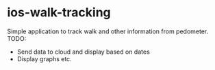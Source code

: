 # ios-walk-tracking
Simple application to track walk and other information from pedometer.
TODO:
- Send data to cloud and display based on dates
- Display graphs etc.
